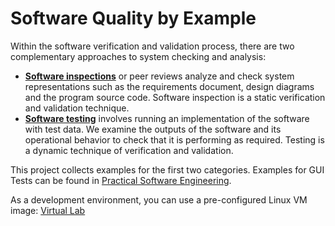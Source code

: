 # Software Quality by Example

Within the software verification and validation process, there are two complementary approaches to system checking and analysis:
* **[Software inspections](https://github.com/teiniker/teiniker-lectures-softwarequality/tree/master/Inspection)** 
or peer reviews analyze and check system representations such as the requirements document, design diagrams and the program source code. Software inspection is a static verification and validation technique.
* **[Software testing](https://github.com/teiniker/teiniker-lectures-softwarequality/tree/master/Testing)** 
involves running an implementation of the software with test data. We examine the outputs of the software and its operational behavior to check that it is performing as required. Testing is a dynamic technique of verification and validation. 

This project collects examples for the first two categories. Examples for GUI Tests can be found in 
[Practical Software Engineering](https://github.com/teiniker/teiniker-lectures-practicalsoftwareengineering).

As a development environment, you can use a pre-configured Linux VM image:
[Virtual Lab](https://drive.google.com/drive/folders/1AzsF4Mvh1HJ8k6OW5W5hQ5CF0HdqA51l)
